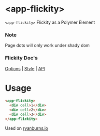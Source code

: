 # \<app-flickity\>

`<app-flickity>`
Flickity as a Polymer Element

### Note
Page dots will only work under shady dom

### Flickity Doc's
[Options](http://flickity.metafizzy.co/options.html) | [Style](http://flickity.metafizzy.co/style.html) | [API](http://flickity.metafizzy.co/api.html)


# Usage
```html
<app-flickity>
  <div cell>1</div>
  <div cell>2</div>
  <div cell>3</div>
</app-flickity>
```

Used on [ryanburns.io](http://ryanburns.io/#/apps/construction-cams)
